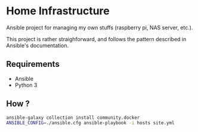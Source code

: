 # Home Infrastructure

Ansible project for managing my own stuffs (raspberry pi, NAS server, etc.).

This project is rather straighforward, and follows the pattern described in Ansible's documentation.

## Requirements

- Ansible
- Python 3

## How ?

```bash
ansible-galaxy collection install community.docker
ANSIBLE_CONFIG=./ansible.cfg ansible-playbook -i hosts site.yml
```
